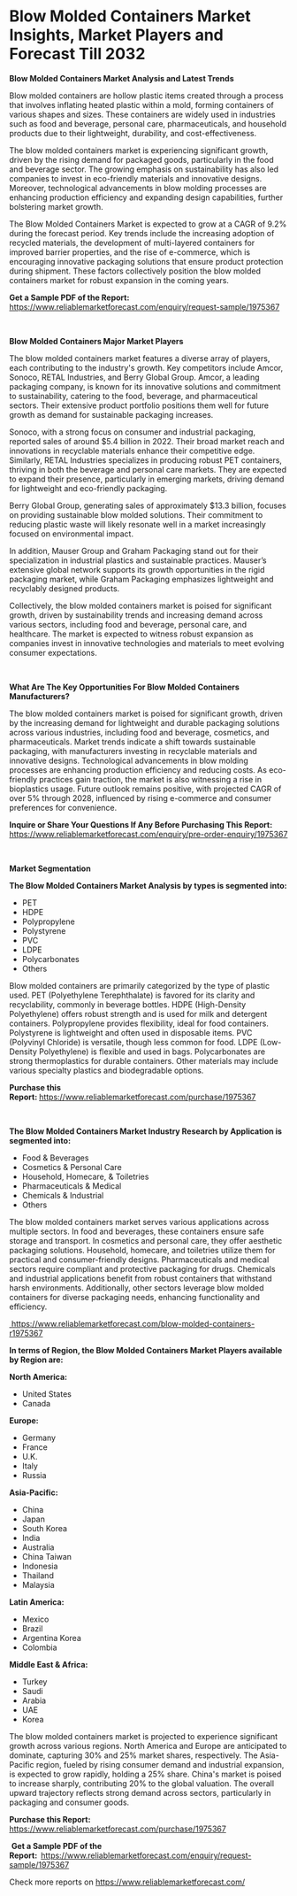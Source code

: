 <p><h1>Blow Molded Containers Market Insights, Market Players and Forecast Till 2032</h1></p><p><strong>Blow Molded Containers Market Analysis and Latest Trends</strong></p>
<p><p>Blow molded containers are hollow plastic items created through a process that involves inflating heated plastic within a mold, forming containers of various shapes and sizes. These containers are widely used in industries such as food and beverage, personal care, pharmaceuticals, and household products due to their lightweight, durability, and cost-effectiveness. </p><p>The blow molded containers market is experiencing significant growth, driven by the rising demand for packaged goods, particularly in the food and beverage sector. The growing emphasis on sustainability has also led companies to invest in eco-friendly materials and innovative designs. Moreover, technological advancements in blow molding processes are enhancing production efficiency and expanding design capabilities, further bolstering market growth. </p><p>The Blow Molded Containers Market is expected to grow at a CAGR of 9.2% during the forecast period. Key trends include the increasing adoption of recycled materials, the development of multi-layered containers for improved barrier properties, and the rise of e-commerce, which is encouraging innovative packaging solutions that ensure product protection during shipment. These factors collectively position the blow molded containers market for robust expansion in the coming years.</p></p>
<p><strong>Get a Sample PDF of the Report:&nbsp;</strong> <a href="https://www.reliablemarketforecast.com/enquiry/request-sample/1975367?utm_campaign=2478&utm_medium=2&utm_source=Github&utm_content=ia&utm_term=01042025&utm_id=blow-molded-containers">https://www.reliablemarketforecast.com/enquiry/request-sample/1975367</a></p>
<p>&nbsp;</p>
<p><strong>Blow Molded Containers Major Market Players</strong></p>
<p><p>The blow molded containers market features a diverse array of players, each contributing to the industry's growth. Key competitors include Amcor, Sonoco, RETAL Industries, and Berry Global Group. Amcor, a leading packaging company, is known for its innovative solutions and commitment to sustainability, catering to the food, beverage, and pharmaceutical sectors. Their extensive product portfolio positions them well for future growth as demand for sustainable packaging increases.</p><p>Sonoco, with a strong focus on consumer and industrial packaging, reported sales of around $5.4 billion in 2022. Their broad market reach and innovations in recyclable materials enhance their competitive edge. Similarly, RETAL Industries specializes in producing robust PET containers, thriving in both the beverage and personal care markets. They are expected to expand their presence, particularly in emerging markets, driving demand for lightweight and eco-friendly packaging.</p><p>Berry Global Group, generating sales of approximately $13.3 billion, focuses on providing sustainable blow molded solutions. Their commitment to reducing plastic waste will likely resonate well in a market increasingly focused on environmental impact.</p><p>In addition, Mauser Group and Graham Packaging stand out for their specialization in industrial plastics and sustainable practices. Mauser’s extensive global network supports its growth opportunities in the rigid packaging market, while Graham Packaging emphasizes lightweight and recyclably designed products.</p><p>Collectively, the blow molded containers market is poised for significant growth, driven by sustainability trends and increasing demand across various sectors, including food and beverage, personal care, and healthcare. The market is expected to witness robust expansion as companies invest in innovative technologies and materials to meet evolving consumer expectations.</p></p>
<p>&nbsp;</p>
<p><strong>What Are The Key Opportunities For Blow Molded Containers Manufacturers?</strong></p>
<p><p>The blow molded containers market is poised for significant growth, driven by the increasing demand for lightweight and durable packaging solutions across various industries, including food and beverage, cosmetics, and pharmaceuticals. Market trends indicate a shift towards sustainable packaging, with manufacturers investing in recyclable materials and innovative designs. Technological advancements in blow molding processes are enhancing production efficiency and reducing costs. As eco-friendly practices gain traction, the market is also witnessing a rise in bioplastics usage. Future outlook remains positive, with projected CAGR of over 5% through 2028, influenced by rising e-commerce and consumer preferences for convenience.</p></p>
<p><strong>Inquire or Share Your Questions If Any Before Purchasing This Report:</strong> <a href="https://www.reliablemarketforecast.com/enquiry/pre-order-enquiry/1975367?utm_campaign=2478&utm_medium=2&utm_source=Github&utm_content=ia&utm_term=01042025&utm_id=blow-molded-containers">https://www.reliablemarketforecast.com/enquiry/pre-order-enquiry/1975367</a></p>
<p>&nbsp;</p>
<p><strong>Market Segmentation</strong></p>
<p><strong>The Blow Molded Containers Market Analysis by types is segmented into:</strong></p>
<p><ul><li>PET</li><li>HDPE</li><li>Polypropylene</li><li>Polystyrene</li><li>PVC</li><li>LDPE</li><li>Polycarbonates</li><li>Others</li></ul></p>
<p><p>Blow molded containers are primarily categorized by the type of plastic used. PET (Polyethylene Terephthalate) is favored for its clarity and recyclability, commonly in beverage bottles. HDPE (High-Density Polyethylene) offers robust strength and is used for milk and detergent containers. Polypropylene provides flexibility, ideal for food containers. Polystyrene is lightweight and often used in disposable items. PVC (Polyvinyl Chloride) is versatile, though less common for food. LDPE (Low-Density Polyethylene) is flexible and used in bags. Polycarbonates are strong thermoplastics for durable containers. Other materials may include various specialty plastics and biodegradable options.</p></p>
<p><strong>Purchase this Report:&nbsp;</strong><a href="https://www.reliablemarketforecast.com/purchase/1975367?utm_campaign=2478&utm_medium=2&utm_source=Github&utm_content=ia&utm_term=01042025&utm_id=blow-molded-containers">https://www.reliablemarketforecast.com/purchase/1975367</a></p>
<p>&nbsp;</p>
<p><strong>The Blow Molded Containers Market Industry Research by Application is segmented into:</strong></p>
<p><ul><li>Food & Beverages</li><li>Cosmetics & Personal Care</li><li>Household, Homecare, & Toiletries</li><li>Pharmaceuticals & Medical</li><li>Chemicals & Industrial</li><li>Others</li></ul></p>
<p><p>The blow molded containers market serves various applications across multiple sectors. In food and beverages, these containers ensure safe storage and transport. In cosmetics and personal care, they offer aesthetic packaging solutions. Household, homecare, and toiletries utilize them for practical and consumer-friendly designs. Pharmaceuticals and medical sectors require compliant and protective packaging for drugs. Chemicals and industrial applications benefit from robust containers that withstand harsh environments. Additionally, other sectors leverage blow molded containers for diverse packaging needs, enhancing functionality and efficiency.</p></p>
<p><a href="https://www.reliablemarketforecast.com/blow-molded-containers-r1975367?utm_campaign=2478&utm_medium=2&utm_source=Github&utm_content=ia&utm_term=01042025&utm_id=blow-molded-containers">&nbsp;https://www.reliablemarketforecast.com/blow-molded-containers-r1975367</a></p>
<p><strong>In terms of Region, the Blow Molded Containers Market Players available by Region are:</strong></p>
<p>
    <p> <strong> North America: </strong>
        <ul>
            <li>United States</li>
            <li>Canada</li>
        </ul>
        </p> 
    <p> <strong> Europe: </strong>
        <ul>
            <li>Germany</li>
            <li>France</li>
            <li>U.K.</li>
            <li>Italy</li>
            <li>Russia</li>
        </ul>
        </p> 
    <p> <strong> Asia-Pacific: </strong>
        <ul>
            <li>China</li>
            <li>Japan</li>
            <li>South Korea</li>
            <li>India</li>
            <li>Australia</li>
            <li>China Taiwan</li>
            <li>Indonesia</li>
            <li>Thailand</li>
            <li>Malaysia</li>
        </ul>
        </p> 
    <p> <strong> Latin America: </strong>
        <ul>
            <li>Mexico</li>
            <li>Brazil</li>
            <li>Argentina Korea</li>
            <li>Colombia</li>
        </ul>
        </p> 
    <p> <strong> Middle East & Africa: </strong>
        <ul>
            <li>Turkey</li>
            <li>Saudi</li>
            <li>Arabia</li>
            <li>UAE</li>
            <li>Korea</li>
        </ul>
    </p>
    </p>
<p><p>The blow molded containers market is projected to experience significant growth across various regions. North America and Europe are anticipated to dominate, capturing 30% and 25% market shares, respectively. The Asia-Pacific region, fueled by rising consumer demand and industrial expansion, is expected to grow rapidly, holding a 25% share. China's market is poised to increase sharply, contributing 20% to the global valuation. The overall upward trajectory reflects strong demand across sectors, particularly in packaging and consumer goods.</p></p>
<p><strong>Purchase this Report: </strong><a href="https://www.reliablemarketforecast.com/purchase/1975367?utm_campaign=2478&utm_medium=2&utm_source=Github&utm_content=ia&utm_term=01042025&utm_id=blow-molded-containers">https://www.reliablemarketforecast.com/purchase/1975367</a></p>
<p>&nbsp;<strong>Get a Sample PDF of the Report:&nbsp;&nbsp;</strong><a href="https://www.reliablemarketforecast.com/enquiry/request-sample/1975367?utm_campaign=2478&utm_medium=2&utm_source=Github&utm_content=ia&utm_term=01042025&utm_id=blow-molded-containers">https://www.reliablemarketforecast.com/enquiry/request-sample/1975367</a></p>
<p><strong></strong></p>
<p>Check more reports on <a href="https://www.reliablemarketforecast.com/?utm_campaign=2478&utm_medium=2&utm_source=Github&utm_content=ia&utm_term=01042025&utm_id=blow-molded-containers">https://www.reliablemarketforecast.com/</a></p>